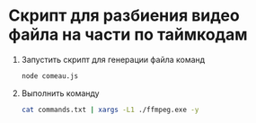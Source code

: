 # Cкрипт для разбиения видео файла на части по таймкодам

1. Запустить скрипт для генерации файла команд

   ```sh
   node comeau.js
   ```

2. Выполнить команду

   ```sh
   cat commands.txt | xargs -L1 ./ffmpeg.exe -y
   ```
